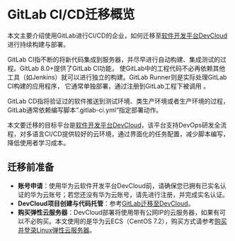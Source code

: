 # **GitLab CI/CD迁移概览**<a name="devcloud_migration_0009"></a>

本文主要介绍使用GitLab进行CI/CD的企业，如何迁移至[软件开发平台DevCloud](https://www.huaweicloud.com/devcloud/)进行持续构建与部署。

GitLab CI指不断的将新代码集成到服务器，并尽早进行自动构建、集成测试的过程。GitLab 8.0+提供了GitLab CI功能， 使GitLab中的工程代码不必再依赖其他工具（如Jenkins）就可以进行独立的构建。GitLab Runner则是实际处理GitLab CI构建的应用程序， 它通常单独部署，通过注册到GitLab工程下被调用 。

GitLab CD指将验证过的软件推送到测试环境、类生产环境或者生产环境的过程，GitLab通常依赖编写脚本“.gitlab-ci.yml“指定部署动作。

本文要迁移的目标平台是[软件开发平台DevCloud](https://www.huaweicloud.com/devcloud/)，该平台支持DevOps研发全流程，对多语言CI/CD提供较好的云环境，通过界面化的任务配置，减少脚本编写，降低使用者学习成本。

## **迁移前准备**<a name="section83924404172"></a>

-   **账号申请**：使用华为云软件开发平台DevCloud前，请确保您已拥有已实名认证的华为云账号；若您还没有华为云账号，请先进行注册，并完成实名认证。
-   **DevCloud项目创建与代码托管**：参考[GitLab迁移至DevCloud](GitLab迁移至DevCloud.md)。
-   **购买弹性云服务器**：DevCloud部署将使用带有公网IP的云服务器，如果有可以不必购买。本文使用的是华为云ECS（CentOS 7.2），购买方式请参考[购买并登录Linux弹性云服务器](https://support.huaweicloud.com/qs-ecs/zh-cn_topic_0132727313.html)。

  

